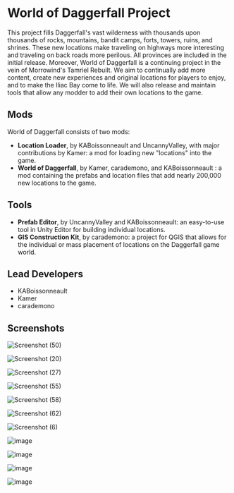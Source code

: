 # World of Daggerfall Project

This project fills Daggerfall's vast wilderness with thousands upon thousands of rocks, mountains, bandit camps, forts, towers, ruins, and shrines. These new locations make traveling on highways more interesting and traveling on back roads more perilous. All provinces are included in the initial release. Moreover, World of Daggerfall is a continuing project in the vein of Morrowind's Tamriel Rebuilt. We aim to continually add more content, create new experiences and original locations for players to enjoy, and to make the Iliac Bay come to life. We will also release and maintain tools that allow any modder to add their own locations to the game.

## Mods
World of Daggerfall consists of two mods:
- **Location Loader**, by KABoissonneault and UncannyValley, with major contributions by Kamer: a mod for loading new "locations" into the game.
- **World of Daggerfall**, by Kamer, carademono, and KABoissonneault : a mod containing the prefabs and location files that add nearly 200,000 new locations to the game.

## Tools
- **Prefab Editor**, by UncannyValley and KABoissonneault: an easy-to-use tool in Unity Editor for building individual locations.
- **GIS Construction Kit**, by carademono: a project for QGIS that allows for the individual or mass placement of locations on the Daggerfall game world.

## Lead Developers
- KABoissonneault 
- Kamer
- carademono

## Screenshots

![Screenshot (50)](https://user-images.githubusercontent.com/73616371/144923020-d9432061-ce6b-4596-be00-61a414601815.png)

![Screenshot (20)](https://user-images.githubusercontent.com/73616371/144923074-e26643ef-cfc2-4e82-8c88-6435dd468690.png)

![Screenshot (27)](https://user-images.githubusercontent.com/73616371/144923100-c6a0a36b-3376-47bb-9b6d-4e21d28c2459.png)

![Screenshot (55)](https://user-images.githubusercontent.com/73616371/144923151-d2871a80-8f61-4466-8ab7-56f9c267129a.png)

![Screenshot (58)](https://user-images.githubusercontent.com/73616371/144923181-28e0e411-3733-48ab-b7d4-4eacbd941237.png)

![Screenshot (62)](https://user-images.githubusercontent.com/73616371/144923215-39c78bbb-e8b3-4e55-953e-14695a6adaf7.png)

![Screenshot (6)](https://user-images.githubusercontent.com/73616371/144923256-a5287bbc-8ec7-4d09-942f-189d9eddd86e.png)

![image](https://user-images.githubusercontent.com/73616371/144923701-701b9894-c5f4-4ec1-aec5-9c25ee97b7fe.png)

![image](https://user-images.githubusercontent.com/73616371/144923724-fd7865dc-015c-4fc6-9c5c-fe3dcfabc979.png)

![image](https://user-images.githubusercontent.com/73616371/144923754-db514e16-7eab-4a69-90a0-6da6ff48f30d.png)

![image](https://user-images.githubusercontent.com/73616371/144923413-d03b3a44-c5b5-4721-b061-c48484bced48.png)
